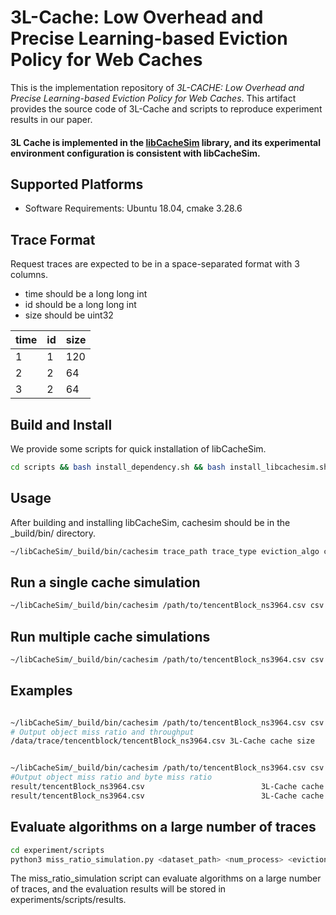 # 3L-Cache: Low Overhead and Precise Learning-based Eviction Policy for Web Caches

This is the implementation repository of *3L-CACHE: Low Overhead and Precise Learning-based Eviction Policy for Web Caches*. This artifact provides the source code of 3L-Cache and scripts to reproduce experiment results in our paper.

#### 3L Cache is implemented in the [libCacheSim](https://github.com/1a1a11a/libCacheSim) library, and its experimental environment configuration is consistent with libCacheSim.

 ## Supported Platforms
- Software Requirements: Ubuntu 18.04, cmake 3.28.6

## Trace Format
Request traces are expected to be in a space-separated format with 3 columns.
- time should be a long long int
- id should be a long long int
- size should be uint32

| time |  id | size |
| ---- | --- | ---- |
|   1  |  1  |  120 |
|   2  |  2  |   64 |
|   3  |  2  |   64 |

## Build and Install 
We provide some scripts for quick installation of libCacheSim.
```bash
cd scripts && bash install_dependency.sh && bash install_libcachesim.sh
```

## Usage
After building and installing libCacheSim, cachesim should be in the _build/bin/ directory.
```bash
~/libCacheSim/_build/bin/cachesim trace_path trace_type eviction_algo cache_size [OPTION...]
```
## Run a single cache simulation
```bash
~/libCacheSim/_build/bin/cachesim /path/to/tencentBlock_ns3964.csv csv 3lcache 1347453593  -t "time-col=1, obj-id-col=2, obj-size-col=3"
```

## Run multiple cache simulations
```bash
~/libCacheSim/_build/bin/cachesim /path/to/tencentBlock_ns3964.csv csv 3lcache 1347453593,13474535  -t "time-col=1, obj-id-col=2, obj-size-col=3"
```

## Examples
```bash

~/libCacheSim/_build/bin/cachesim /path/to/tencentBlock_ns3964.csv csv 3lcache 1347453593  -t "time-col=1, obj-id-col=2, obj-size-col=3"
# Output object miss ratio and throughput
/data/trace/tencentblock/tencentBlock_ns3964.csv 3L-Cache cache size     1GiB,         13625211 req, miss ratio 0.3473, throughput 0.58 MQPS


~/libCacheSim/_build/bin/cachesim /path/to/tencentBlock_ns3964.csv csv 3lcache 1347453593,13474535  -t "time-col=1, obj-id-col=2, obj-size-col=3"
#Output object miss ratio and byte miss ratio
result/tencentBlock_ns3964.csv                          3L-Cache cache size        1GiB, 13625211 req, miss ratio 0.3473, byte miss ratio 0.1030
result/tencentBlock_ns3964.csv                          3L-Cache cache size        0GiB, 13625211 req, miss ratio 0.5297, byte miss ratio 0.6389
```

## Evaluate algorithms on a large number of traces
```bash
cd experiment/scripts
python3 miss_ratio_simulation.py <dataset_path> <num_process> <eviction_algo>
```
The miss_ratio_simulation script can evaluate algorithms on a large number of traces, and the evaluation results will be stored in experiments/scripts/results.
